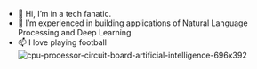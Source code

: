 - 👋 Hi, I’m in a tech fanatic.
- 👀 I’m experienced in building applications of Natural Language Processing and Deep Learning
- 📫 I love playing football
![cpu-processor-circuit-board-artificial-intelligence-696x392](https://user-images.githubusercontent.com/31504279/190410998-c0d32716-44f9-4187-9405-e4d207a1c740.jpg)


<!---
sockthem/sockthem is a ✨ special ✨ repository because its `README.md` (this file) appears on your GitHub profile.
You can click the Preview link to take a look at your changes.
--->
